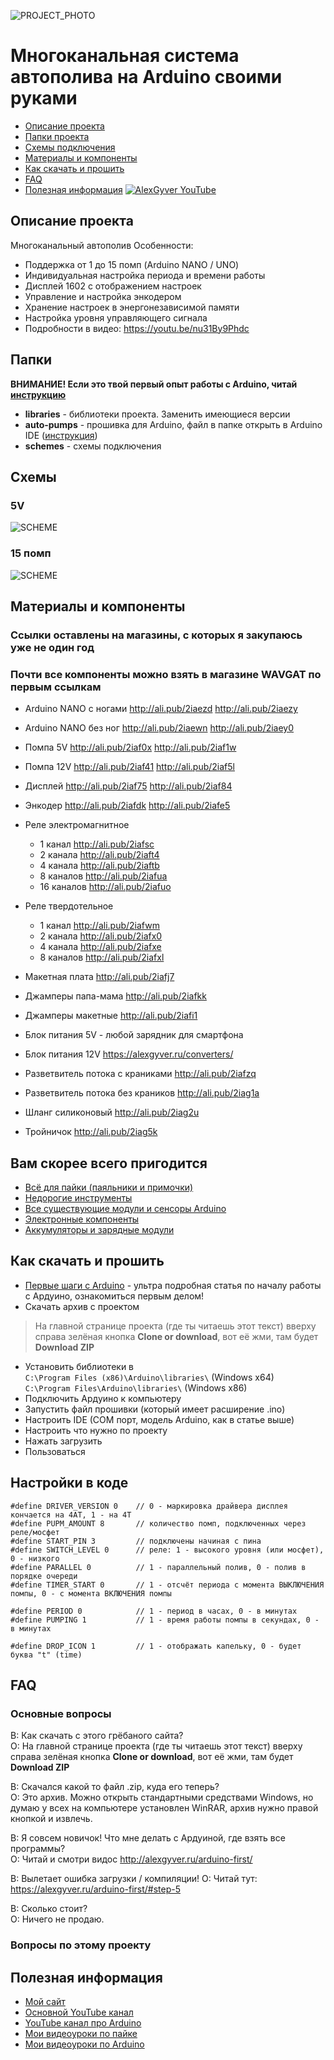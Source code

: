 ![PROJECT_PHOTO](https://github.com/AlexGyver/Auto-Pumps/blob/master/proj_img.jpg)
# Многоканальная система автополива на Arduino своими руками
* [Описание проекта](#chapter-0)
* [Папки проекта](#chapter-1)
* [Схемы подключения](#chapter-2)
* [Материалы и компоненты](#chapter-3)
* [Как скачать и прошить](#chapter-4)
* [FAQ](#chapter-5)
* [Полезная информация](#chapter-6)
[![AlexGyver YouTube](http://alexgyver.ru/git_banner.jpg)](https://www.youtube.com/channel/UCgtAOyEQdAyjvm9ATCi_Aig?sub_confirmation=1)

<a id="chapter-0"></a>
## Описание проекта
Многоканальный автополив
Особенности:
- Поддержка от 1 до 15 помп (Arduino NANO / UNO)
- Индивидуальная настройка периода и времени работы
- Дисплей 1602 с отображением настроек
- Управление и настройка энкодером
- Хранение настроек в энергонезависимой памяти
- Настройка уровня управляющего сигнала
- Подробности в видео: https://youtu.be/nu31By9Phdc

<a id="chapter-1"></a>
## Папки
**ВНИМАНИЕ! Если это твой первый опыт работы с Arduino, читай [инструкцию](#chapter-4)**
- **libraries** - библиотеки проекта. Заменить имеющиеся версии
- **auto-pumps** - прошивка для Arduino, файл в папке открыть в Arduino IDE ([инструкция](#chapter-4))
- **schemes** - схемы подключения

<a id="chapter-2"></a>
## Схемы
### 5V
![SCHEME](https://github.com/AlexGyver/Auto-Pumps/blob/master/schemes/5V.jpg)
### 15 помп
![SCHEME](https://github.com/AlexGyver/Auto-Pumps/blob/master/schemes/15.jpg)

<a id="chapter-3"></a>
## Материалы и компоненты
### Ссылки оставлены на магазины, с которых я закупаюсь уже не один год
### Почти все компоненты можно взять в магазине WAVGAT по первым ссылкам
* Arduino NANO с ногами http://ali.pub/2iaezd http://ali.pub/2iaezy
* Arduino NANO без ног http://ali.pub/2iaewn http://ali.pub/2iaey0
* Помпа 5V  http://ali.pub/2iaf0x  http://ali.pub/2iaf1w
* Помпа 12V http://ali.pub/2iaf41  http://ali.pub/2iaf5l
* Дисплей http://ali.pub/2iaf75  http://ali.pub/2iaf84
* Энкодер http://ali.pub/2iafdk  http://ali.pub/2iafe5
* Реле электромагнитное
  * 1 канал http://ali.pub/2iafsc
  * 2 канала http://ali.pub/2iaft4
  * 4 канала http://ali.pub/2iaftb
  * 8 каналов http://ali.pub/2iafua
  * 16 каналов http://ali.pub/2iafuo
* Реле твердотельное
  * 1 канал http://ali.pub/2iafwm
  * 2 канала http://ali.pub/2iafx0
  * 4 канала http://ali.pub/2iafxe
  * 8 каналов http://ali.pub/2iafxl
* Макетная плата http://ali.pub/2iafj7
* Джамперы папа-мама http://ali.pub/2iafkk
* Джамперы макетные http://ali.pub/2iafi1
* Блок питания 5V - любой зарядник для смартфона
* Блок питания 12V https://alexgyver.ru/converters/

* Разветвитель потока с краниками http://ali.pub/2iafzq
* Разветвитель потока без краников http://ali.pub/2iag1a
* Шланг силиконовый http://ali.pub/2iag2u
* Тройничок http://ali.pub/2iag5k

## Вам скорее всего пригодится
* [Всё для пайки (паяльники и примочки)](http://alexgyver.ru/all-for-soldering/)
* [Недорогие инструменты](http://alexgyver.ru/my_instruments/)
* [Все существующие модули и сенсоры Arduino](http://alexgyver.ru/arduino_shop/)
* [Электронные компоненты](http://alexgyver.ru/electronics/)
* [Аккумуляторы и зарядные модули](http://alexgyver.ru/18650/)

<a id="chapter-4"></a>
## Как скачать и прошить
* [Первые шаги с Arduino](http://alexgyver.ru/arduino-first/) - ультра подробная статья по началу работы с Ардуино, ознакомиться первым делом!
* Скачать архив с проектом
> На главной странице проекта (где ты читаешь этот текст) вверху справа зелёная кнопка **Clone or download**, вот её жми, там будет **Download ZIP**
* Установить библиотеки в  
`C:\Program Files (x86)\Arduino\libraries\` (Windows x64)  
`C:\Program Files\Arduino\libraries\` (Windows x86)
* Подключить Ардуино к компьютеру
* Запустить файл прошивки (который имеет расширение .ino)
* Настроить IDE (COM порт, модель Arduino, как в статье выше)
* Настроить что нужно по проекту
* Нажать загрузить
* Пользоваться  

## Настройки в коде
    #define DRIVER_VERSION 0    // 0 - маркировка драйвера дисплея кончается на 4АТ, 1 - на 4Т
    #define PUPM_AMOUNT 8       // количество помп, подключенных через реле/мосфет
    #define START_PIN 3         // подключены начиная с пина
    #define SWITCH_LEVEL 0      // реле: 1 - высокого уровня (или мосфет), 0 - низкого
    #define PARALLEL 0          // 1 - параллельный полив, 0 - полив в порядке очереди
    #define TIMER_START 0       // 1 - отсчёт периода с момента ВЫКЛЮЧЕНИЯ помпы, 0 - с момента ВКЛЮЧЕНИЯ помпы
    
    #define PERIOD 0            // 1 - период в часах, 0 - в минутах
    #define PUMPING 1           // 1 - время работы помпы в секундах, 0 - в минутах
    
    #define DROP_ICON 1         // 1 - отображать капельку, 0 - будет буква "t" (time)
    
<a id="chapter-5"></a>
## FAQ
### Основные вопросы
В: Как скачать с этого грёбаного сайта?  
О: На главной странице проекта (где ты читаешь этот текст) вверху справа зелёная кнопка **Clone or download**, вот её жми, там будет **Download ZIP**

В: Скачался какой то файл .zip, куда его теперь?  
О: Это архив. Можно открыть стандартными средствами Windows, но думаю у всех на компьютере установлен WinRAR, архив нужно правой кнопкой и извлечь.

В: Я совсем новичок! Что мне делать с Ардуиной, где взять все программы?  
О: Читай и смотри видос http://alexgyver.ru/arduino-first/

В: Вылетает ошибка загрузки / компиляции!
О: Читай тут: https://alexgyver.ru/arduino-first/#step-5

В: Сколько стоит?  
О: Ничего не продаю.

### Вопросы по этому проекту

<a id="chapter-6"></a>
## Полезная информация
* [Мой сайт](http://alexgyver.ru/)
* [Основной YouTube канал](https://www.youtube.com/channel/UCgtAOyEQdAyjvm9ATCi_Aig?sub_confirmation=1)
* [YouTube канал про Arduino](https://www.youtube.com/channel/UC4axiS76D784-ofoTdo5zOA?sub_confirmation=1)
* [Мои видеоуроки по пайке](https://www.youtube.com/playlist?list=PLOT_HeyBraBuMIwfSYu7kCKXxQGsUKcqR)
* [Мои видеоуроки по Arduino](http://alexgyver.ru/arduino_lessons/)